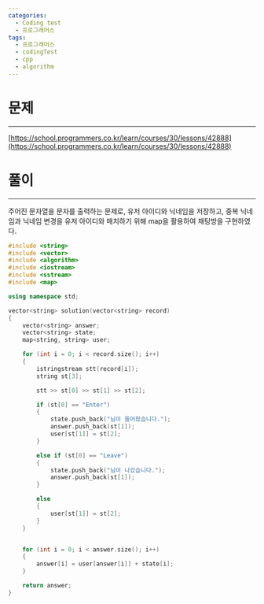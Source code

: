 ```yaml
---
categories:
  - Coding test
  - 프로그래머스
tags:
  - 프로그래머스
  - codingTest
  - cpp
  - algorithm
---
```

# 문제
___

[https://school.programmers.co.kr/learn/courses/30/lessons/42888](https://school.programmers.co.kr/learn/courses/30/lessons/42888)

# 풀이
___

주어진 문자열을 문자를 출력하는 문제로, 유저 아이디와 닉네임을 저장하고, 중복 닉네임과 닉네임 변경을 유저 아이디와 매치하기 위해 map을 활용하여 채팅방을 구현하였다.

```c++
#include <string>
#include <vector>
#include <algorithm>
#include <iostream>
#include <sstream>
#include <map>

using namespace std;

vector<string> solution(vector<string> record) 
{
    vector<string> answer;
    vector<string> state;
    map<string, string> user;

    for (int i = 0; i < record.size(); i++)
    {
        istringstream stt(record[i]);
        string st[3];

        stt >> st[0] >> st[1] >> st[2];

        if (st[0] == "Enter")
        {
            state.push_back("님이 들어왔습니다.");
            answer.push_back(st[1]);
            user[st[1]] = st[2];
        }

        else if (st[0] == "Leave")
        {
            state.push_back("님이 나갔습니다.");
            answer.push_back(st[1]);
        }

        else
        {
            user[st[1]] = st[2];
        }
    }


    for (int i = 0; i < answer.size(); i++)
    {
        answer[i] = user[answer[i]] + state[i];
    }

    return answer;
}


```